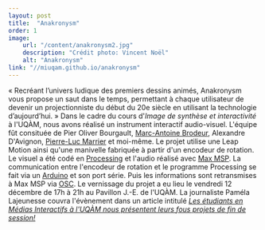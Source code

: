 ```yaml
---
layout: post
title:  "Anakronysm"
order: 1
image:
    url: "/content/anakronysm2.jpg"
    description: "Crédit photo: Vincent Noël"
    alt: "Anakronysm"
link: "//miuqam.github.io/anakronysm"
---
```


« Recréant l’univers ludique des premiers dessins animés, Anakronysm vous propose un saut dans le temps, permettant à chaque utilisateur de devenir un projectionniste du début du 20e siècle en utilisant la technologie d’aujourd’hui. »
Dans le cadre du cours d'_Image de synthèse et interactivité_ à l'UQÀM, nous avons réalisé un instrument interactif audio-visuel. L'équipe fût consituée de Pier Oliver Bourgault, [Marc-Antoine Brodeur](http://marcantoinebrodeur.com), Alexandre D'Avignon, [Pierre-Luc Marrier](http://peterartvisuel.com/) et moi-même.
Le projet utilise une Leap Motion ainsi qu'une manivelle fabriquée à partir d'un encodeur de rotation. Le visuel a été codé en [Processing](http://processing.org/) et l'audio réalisé avec [Max MSP](https://cycling74.com/products/max/). La communication entre l'encodeur de rotation et le programme Processing se fait via un [Arduino](http://arduino.cc/) et son port série. Puis les informations sont retransmises à Max MSP via [OSC](http://opensoundcontrol.org/).
Le vernissage du projet a eu lieu le vendredi 12 décembre de 17h à 21h au Pavillon J.-E. de l'UQÀM.
La journaliste Paméla Lajeunesse couvra l'évènement dans un article intitulé _[Les étudiants en Médias Interactifs à l'UQÀM nous présentent leurs fous projets de fin de session!](http://www.nightlife.ca/2014/12/15/les-etudiants-en-medias-interactifs-luqam-nous-presentent-leurs-fous-projets-de-fin-de-session)_